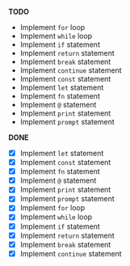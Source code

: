 **TODO**

- Implement `for` loop
- Implement `while` loop
- Implement `if` statement
- Implement `return` statement
- Implement `break` statement
- Implement `continue` statement
- Implement `const` statement
- Implement `let` statement
- Implement `fn` statement
- Implement `@` statement
- Implement `print` statement
- Implement `prompt` statement

**DONE**

- [x] Implement `let` statement
- [x] Implement `const` statement
- [x] Implement `fn` statement
- [x] Implement `@` statement
- [x] Implement `print` statement
- [x] Implement `prompt` statement
- [x] Implement `for` loop
- [x] Implement `while` loop
- [x] Implement `if` statement
- [x] Implement `return` statement
- [x] Implement `break` statement
- [x] Implement `continue` statement
